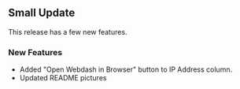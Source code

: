 ## Small Update

This release has a few new features.

### New Features

-   Added "Open Webdash in Browser" button to IP Address column.
-   Updated README pictures
